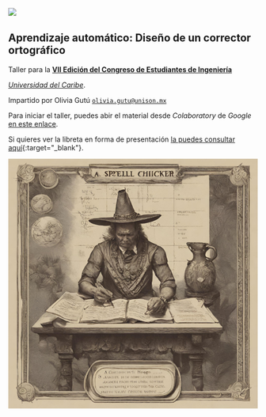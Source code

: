 ![](http://congresoingenierias.unicaribe.mx/img/logo_ucaribe.svg)


## Aprendizaje automático: Diseño de un corrector ortográfico

Taller para la [**VII Edición  del  Congreso  de  Estudiantes  de  Ingeniería**](http://congresoingenierias.unicaribe.mx/index#inicio) 

[*Universidad  del  Caribe*](http://unicaribe.mx). 

Impartido por Olivia Gutú [`olivia.gutu@unison.mx`](olivia.gutu@unison.m)

Para iniciar el taller, puedes abir el material desde *Colaboratory* de *Google* [en este enlace](https://colab.research.google.com/github/mcd-unison/corrector-ortografico/blob/main/Taller.ipynb).

Si quieres ver la libreta en forma de presentación [la puedes consultar aquí](slides.html){:target="_blank"}.

![](3.png)
